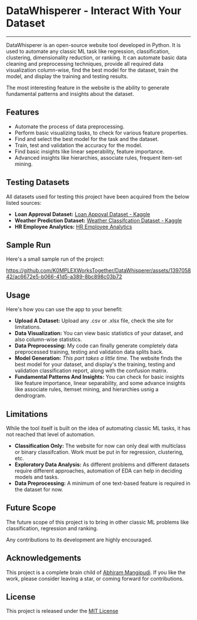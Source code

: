 # DataWhisperer - Interact With Your Dataset
<hr />

DataWhisperer is an open-source website tool developed in
Python. It is used to automate any classic ML task like 
regression, classification, clustering, dimensionality
reduction, or ranking. It can automate basic data cleaning
and preprocessing techniques, provide all required data
visualization column-wise, find the best model for the
dataset, train the model, and display the training and
testing results.

The most interesting feature in the website is the ability
to generate fundamental patterns and insights about the
dataset.

## Features
- Automate the process of data preprocessing.
- Perform basic visualizing tasks, to check for various feature properties.
- Find and select the best model for the task and the dataset.
- Train, test and validation the accuracy for the model.
- Find basic insights like linear seperability, feature importance.
- Advanced insights like hierarchies, associate rules, frequent item-set mining.

## Testing Datasets
All datasets used for testing this project have been acquired from the below listed sources:
- **Loan Approval Dataset:** [Loan Appoval Dataset - Kaggle](https://www.kaggle.com/datasets/architsharma01/loan-approval-prediction-dataset)
- **Weather Prediction Dataset:** [Weather Classifcation Dataset - Kaggle](https://www.kaggle.com/datasets/nikhil7280/weather-type-classification)
- **HR Employee Analytics:** [HR Employee Analytics](https://www.kaggle.com/datasets/kmldas/hr-employee-data-descriptive-analytics)

## Sample Run
Here's a small sample run of the project:

https://github.com/K0MPLEXWorksTogether/DataWhisperer/assets/139705842/ac6672e5-b066-41d5-a389-8bc898c03b72


## Usage

Here's how you can use the app to your benefit:

- **Upload A Dataset:** Upload any .csv or .xlsx file, check the site for limitations.
- **Data Visualization:** You can view basic statistics of your dataset, and also column-wise statistics.
- **Data Preprocessing:** My code can finally generate completely data preprocessed training, testing and validation data splits back.
- **Model Generation:** *This part takes a little time.* The website finds the best model for your dataset, and display's the training, testing and validation classification report, along with the confusion matrix.
- **Fundamental Patterns And Insights:** You can check for basic insights like feature importance, linear separability, and some advance insights like associate rules, itemset mining, and hierarchies usnig a dendrogram.

## Limitations
While the tool itself is built on the idea of automating classic ML tasks, it has not reached that level of automation.

- **Classification Only:** The website for now can only deal with multiclass or binary classifcation. Work must be put in for regression, clustering, etc.
- **Exploratory Data Analysis:** As different problems and different datasets require different approaches, automation of EDA can help in deciding models and tasks.
- **Data Preprocessing:** A minimum of one text-based feature is required in the dataset for now.


## Future Scope
The future scope of this project is to bring in other classic ML problems like classification, regression and ranking.

Any contributions to its development are highly encouraged.

## Acknowledgements
This project is a complete brain child of 
[Abhiram Mangipudi](https://github.com/K0MPLEXWorksTogether/). If you like the work, please consider leaving a star, or coming forward for contributions.

## License
This project is released under the [MIT License](./LICENSE)